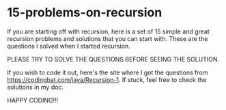 # 15-problems-on-recursion
If you are starting off with recursion, here is a set of 15 simple and great recursion problems and solutions that you can start with.
These are the questions I solved when I started recursion.

PLEASE TRY TO SOLVE THE QUESTIONS BEFORE SEEING THE SOLUTION.

If you wish to code it out, here's the site where I got the questions from https://codingbat.com/java/Recursion-1.
If stuck, feel free to check the solutions in my doc.

HAPPY CODING!!!
